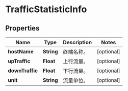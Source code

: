 
# TrafficStatisticInfo

## Properties
Name | Type | Description | Notes
------------ | ------------- | ------------- | -------------
**hostName** | **String** | 终端名称。 |  [optional]
**upTraffic** | **Float** | 上行流量。 |  [optional]
**downTraffic** | **Float** | 下行流量。 |  [optional]
**unit** | **String** | 流量单位。 |  [optional]



